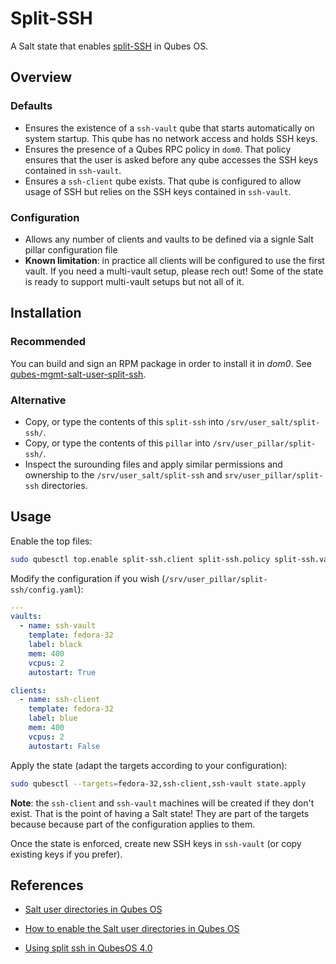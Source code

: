 Split-SSH
=========

A Salt state that enables [split-SSH][split-ssh] in Qubes OS.

Overview
--------

### Defaults

- Ensures the existence of a `ssh-vault` qube that starts automatically on system startup. This qube has no network access and holds SSH keys.
- Ensures the presence of a Qubes RPC policy in `dom0`. That policy ensures that the user is asked before any qube accesses the SSH keys contained in `ssh-vault`.
- Ensures a `ssh-client` qube exists. That qube is configured to allow usage of SSH but relies on the SSH keys contained in `ssh-vault`.

### Configuration

- Allows any number of clients and vaults to be defined via a signle Salt pillar configuration file
- **Known limitation**: in practice all clients will be configured to use the first vault. If you need a multi-vault setup, please rech out! Some of the state is ready to support multi-vault setups but not all of it.

Installation
------------

### Recommended

You can build and sign an RPM package in order to install it in _dom0_. See [qubes-mgmt-salt-user-split-ssh][rpm].

  [rpm]: https://github.com/gonzalo-bulnes/qubes-mgmt-salt-user/tree/main/states/split-ssh

### Alternative

- Copy, or type the contents of this `split-ssh` into `/srv/user_salt/split-ssh/`.
- Copy, or type the contents of this `pillar` into `/srv/user_pillar/split-ssh/`.
- Inspect the surounding files and apply similar permissions and ownership to the `/srv/user_salt/split-ssh` and `srv/user_pillar/split-ssh` directories.

Usage
-----

Enable the top files:

```sh
sudo qubesctl top.enable split-ssh.client split-ssh.policy split-ssh.vault
```

Modify the configuration if you wish (`/srv/user_pillar/split-ssh/config.yaml`):

```yaml
---
vaults:
  - name: ssh-vault
    template: fedora-32
    label: black
    mem: 400
    vcpus: 2
    autostart: True

clients:
  - name: ssh-client
    template: fedora-32
    label: blue
    mem: 400
    vcpus: 2
    autostart: False

```

Apply the state (adapt the targets according to your configuration):

```sh
sudo qubesctl --targets=fedora-32,ssh-client,ssh-vault state.apply
```

**Note**: the `ssh-client` and `ssh-vault` machines will be created if they don't exist. That is the point of having a Salt state! They are part of the targets because because part of the configuration applies to them.

Once the state is enforced, create new SSH keys in `ssh-vault` (or copy existing keys if you prefer).

References
----------

- [Salt user directories in Qubes OS][user-dirs]
- [How to enable the Salt user directories in Qubes OS][user-dirs-how-to]
- [Using split ssh in QubesOS 4.0][split-ssh]

  [user-dirs]: https://github.com/QubesOS/qubes-mgmt-salt-base-config#qubesuser-dirs
  [user-dirs-how-to]: https://github.com/gonzalo-bulnes/qubes-mgmt-salt-user#prerequisites
  [split-ssh]: https://kushaldas.in/posts/using-split-ssh-in-qubesos-4-0.html


